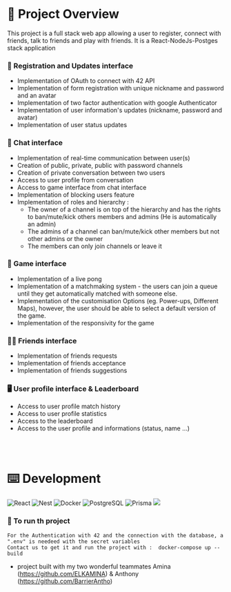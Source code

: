 # :ping_pong: Project Overview

This project is a full stack web app allowing a user to register, connect with friends, talk to friends and play with friends.
It is a React-NodeJs-Postges stack application

### :adult: Registration and Updates interface

- Implementation of OAuth to connect with 42 API
- Implementation of form registration with unique nickname and password and an avatar
- Implementation of two factor authentication with google Authenticator
- Implementation of user information's updates (nickname, password and avatar)
- Implementation of user status updates


### :speech_balloon: Chat interface

- Implementation of real-time communication between user(s)
- Creation of public, private, public with password channels
- Creation of private conversation between two users
- Access to user profile from conversation
- Access to game interface from chat interface
- Implementation of blocking users feature
- Implementation of roles and hierarchy :
    - The owner of a channel is on top of the hierarchy and has the rights to ban/mute/kick others members and admins (He is automatically an admin)
    - The admins of a channel can ban/mute/kick other members but not other admins or the owner
    - The members can only join channels or leave it 


### :ping_pong: Game interface

- Implementation of a live pong 
- Implementation of a matchmaking system - the users can join a queue until they get automatically matched with someone else.
- Implementation of the customisation Options (eg. Power-ups, Different Maps), however, the user should be able to select a default version of the game.
- Implementation of the responsivity for the game


### :technologist:  Friends interface

- Implementation of friends requests
- Implementation of friends acceptance
- Implementation of friends suggestions

### :desktop_computer: User profile interface & Leaderboard

- Access to user profile match history
- Access to user profile statistics
- Access to the leaderboard
- Access to the user profile and informations (status, name ...)


<br>
<br>


# :keyboard: Development

<img alt="React" src="https://img.shields.io/badge/React-20232a.svg?logo=react&logoColor=%2361DAFB"> <img alt="Nest" src="https://img.shields.io/badge/nestjs-%23E0234E.svg?logo=nestjs&logoColor=white"> <img alt="Docker" src="https://img.shields.io/badge/docker-%230db7ed.svg?logo=docker&logoColor=white"> <img alt="PostgreSQL" src ="https://img.shields.io/badge/PostgreSQL-316192.svg?logo=postgresql&logoColor=white"> <img alt="Prisma" src="https://img.shields.io/badge/Prisma-3982CE?logo=Prisma&logoColor=white"> <img src="https://img.shields.io/badge/Redux-593D88?style=for-the-badge&logo=redux&logoColor=white"/>

### :runner: To run th project 
```
For the Authentication with 42 and the connection with the database, a ".env" is needeed with the secret variables
Contact us to get it and run the project with :  docker-compose up --build
```
- project built with my two wonderful teammates Amina (https://github.com/ELKAMINA) & Anthony (https://github.com/BarrierAntho)